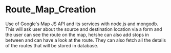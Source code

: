 # Route_Map_Creation
Use of Google's Map JS API and its services with node.js and mongodb.
This will ask user about the source and destination location via a form and the user can see the route on the map, he/she can also 
add stops in between and can have a look at the route. They can also fetch all the details of the routes that will be stored in database.
